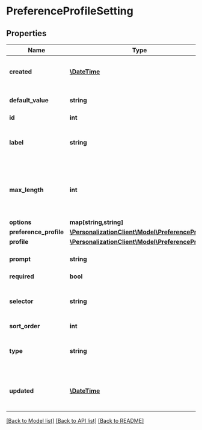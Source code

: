 # PreferenceProfileSetting

## Properties
Name | Type | Description | Notes
------------ | ------------- | ------------- | -------------
**created** | [**\DateTime**](\DateTime.md) | The date &amp; time the entry was created. | 
**default_value** | **string** | A default value for the setting. | [optional] 
**id** | **int** |  | [optional] 
**label** | **string** | The setting label, eg, &#39;Please answer yes or no. | 
**max_length** | **int** | For textual input, the maximum length of input allowed, eg, &#39;256&#39;. | [optional] 
**options** | **map[string,string]** |  | [optional] 
**preference_profile** | [**\PersonalizationClient\Model\PreferenceProfile**](PreferenceProfile.md) |  | [optional] 
**profile** | [**\PersonalizationClient\Model\PreferenceProfile**](PreferenceProfile.md) |  | [optional] 
**prompt** | **string** | A hint / tool-tip for the setting. | [optional] 
**required** | **bool** |  | [optional] 
**selector** | **string** | The name of the setting, eg, &#39;does-consent. | 
**sort_order** | **int** |  | [optional] 
**type** | **string** | Type of input-control, eg, &#39;toggle&#39; or &#39;single&#39; | 
**updated** | [**\DateTime**](\DateTime.md) | The date &amp; time the entry was last updated. | 

[[Back to Model list]](../README.md#documentation-for-models) [[Back to API list]](../README.md#documentation-for-api-endpoints) [[Back to README]](../README.md)


